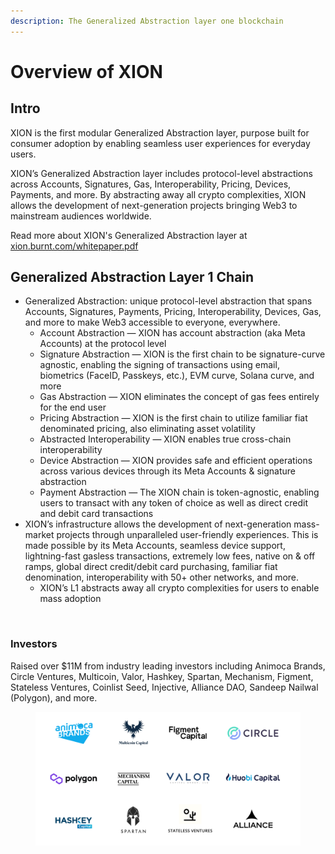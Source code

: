 ```yaml
---
description: The Generalized Abstraction layer one blockchain
---
```


# Overview of XION

## Intro

XION is the first modular Generalized Abstraction layer, purpose built for consumer adoption by enabling seamless user experiences for everyday users.



XION’s Generalized Abstraction layer includes protocol-level abstractions across Accounts, Signatures, Gas, Interoperability, Pricing, Devices, Payments, and more. By abstracting away all crypto complexities, XION allows the development of next-generation projects bringing Web3 to mainstream audiences worldwide.



Read more about XION's Generalized Abstraction layer at [xion.burnt.com/whitepaper.pdf](https://xion.burnt.com/whitepaper.pdf)



## **Generalized Abstraction Layer 1 Chain**

* Generalized Abstraction: unique protocol-level abstraction that spans Accounts, Signatures, Payments, Pricing, Interoperability, Devices, Gas, and more to make Web3 accessible to everyone, everywhere.
  * Account Abstraction — XION has account abstraction (aka Meta Accounts) at the protocol level
  * Signature Abstraction — XION is the first chain to be signature-curve agnostic, enabling the signing of transactions using email, biometrics (FaceID, Passkeys, etc.), EVM curve, Solana curve, and more
  * Gas Abstraction — XION eliminates the concept of gas fees entirely for the end user
  * Pricing Abstraction — XION is the first chain to utilize familiar fiat denominated pricing, also eliminating asset volatility
  * Abstracted Interoperability — XION enables true cross-chain interoperability
  * Device Abstraction — XION provides safe and efficient operations across various devices through its Meta Accounts & signature abstraction
  * Payment Abstraction — The XION chain is token-agnostic, enabling users to transact with any token of choice as well as direct credit and debit card transactions
* XION’s infrastructure allows the development of next-generation mass-market projects through unparalleled user-friendly experiences. This is made possible by its Meta Accounts, seamless device support, lightning-fast gasless transactions, extremely low fees, native on & off ramps, global direct credit/debit card purchasing, familiar fiat denomination, interoperability with 50+ other networks, and more.
  * XION’s L1 abstracts away all crypto complexities for users to enable mass adoption

<figure><img src="../../.gitbook/assets/XION Infrastructure (16).png" alt=""><figcaption></figcaption></figure>

### **Investors**

Raised over $11M from industry leading investors including Animoca Brands, Circle Ventures, Multicoin, Valor, Hashkey, Spartan, Mechanism, Figment, Stateless Ventures, Coinlist Seed, Injective, Alliance DAO, Sandeep Nailwal (Polygon), and more.

<figure><img src="../../.gitbook/assets/Burnt Investor Logos (1) (1).png" alt=""><figcaption></figcaption></figure>

###
